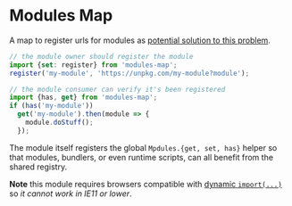 # Modules Map

A map to register urls for modules as [potential solution to this problem](https://lea.verou.me/2020/11/the-case-for-weak-dependencies-in-js/).

```js
// the module owner should register the module
import {set: register} from 'modules-map';
register('my-module', 'https://unpkg.com/my-module?module');

// the module consumer can verify it's been registered
import {has, get} from 'modules-map';
if (has('my-module'))
  get('my-module').then(module => {
    module.doStuff();
  });
```

The module itself registers the global `Mpdules.{get, set, has}` helper so that modules, bundlers, or even runtime scripts, can all benefit from the shared registry.

**Note** this module requires browsers compatible with [dynamic `import(...)`](https://developer.mozilla.org/en-US/docs/Web/JavaScript/Reference/Statements/import#Dynamic_Imports) so *it cannot work in IE11 or lower*.
